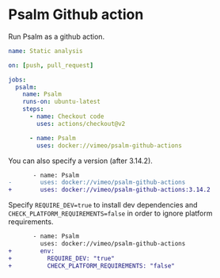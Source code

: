 # Psalm Github action

Run Psalm as a github action.

```yaml
name: Static analysis

on: [push, pull_request]

jobs:
  psalm:
    name: Psalm
    runs-on: ubuntu-latest
    steps:
      - name: Checkout code
        uses: actions/checkout@v2

      - name: Psalm
        uses: docker://vimeo/psalm-github-actions

```

You can also specify a version (after 3.14.2).

```diff
       - name: Psalm
-        uses: docker://vimeo/psalm-github-actions
+        uses: docker://vimeo/psalm-github-actions:3.14.2
```

Specify `REQUIRE_DEV=true` to install dev dependencies and `CHECK_PLATFORM_REQUIREMENTS=false` in order to ignore platform requirements.

```diff
       - name: Psalm
         uses: docker://vimeo/psalm-github-actions
+        env:
+          REQUIRE_DEV: "true"
+          CHECK_PLATFORM_REQUIREMENTS: "false"
```
